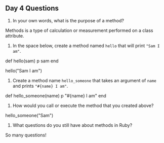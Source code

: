 ## Day 4 Questions

1. In your own words, what is the purpose of a method?

Methods is a type of calculation or measurement performed on a class attribute.

1. In the space below, create a method named `hello` that will print `"Sam I am"`.

def hello(sam)
p sam
end

hello("Sam I am")

1. Create a method name `hello_someone` that takes an argument of `name` and prints `"#{name} I am"`.

def hello_someone(name)
p "#{name} I am"
end




1. How would you call or execute the method that you created above?

hello_someone("Sam")

1. What questions do you still have about methods in Ruby?

So many questions!
